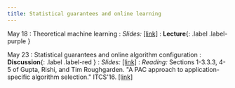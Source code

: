 ```yaml
---
title: Statistical guarantees and online learning
---
```


May 18
: Theoretical machine learning
: *Slides:* [[link]](https://vitercik.github.io/ml4algs/assets/slides/lecture12.pdf)
  : **Lecture**{: .label .label-purple }

May 23
: Statistical guarantees and online algorithm configuration
  : **Discussion**{: .label .label-red }
: *Slides:* [[link]](https://vitercik.github.io/ml4algs/assets/slides/lecture12.pdf)
: *Reading:* Sections 1-3.3.3, 4-5 of Gupta, Rishi, and Tim Roughgarden. "A PAC approach to application-specific algorithm selection." ITCS'16. [[link]](https://arxiv.org/pdf/1511.07147.pdf)
